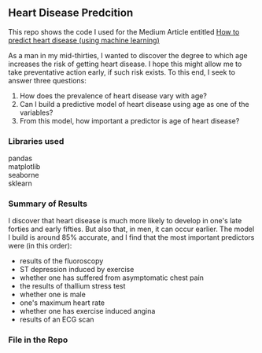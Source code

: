 ## Heart Disease Predcition

This repo shows the code I used for the Medium Article entitled <a href='https://medium.com/@djt20djt20/how-to-predict-heart-disease-using-data-science-78df177e816b'> How to predict heart disease (using machine learning) </a ><br />

As a man in my mid-thirties, I wanted to discover the degree to which age increases the risk of getting heart disease. I hope this might allow me to take preventative action early, if such risk exists. To this end, I seek to answer three questions:
1. How does the prevalence of heart disease vary with age?
2. Can I build a predictive model of heart disease using age as one of the variables?
3. From this model, how important a predictor is age of heart disease?

### Libraries used

pandas <br />
matplotlib<br />
seaborne<br />
sklearn<br />

### Summary of Results
I discover that heart disease is much more likely to develop in one's late forties and early fifties. But also that, in men, it can occur earlier. The model I build is around 85% accurate, and I find that the most important predictors were (in this order):
- results of the fluoroscopy
- ST depression induced by exercise
- whether one has suffered from asymptomatic chest pain
- the results of thallium stress test
- whether one is male
- one's maximum heart rate
- whether one has exercise induced angina
- results of an ECG scan

### File in the Repo

